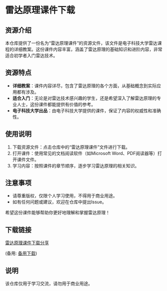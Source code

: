 # 雷达原理课件下载

## 资源介绍

本仓库提供了一份名为“雷达原理课件”的资源文件，该文件是电子科技大学雷达课程的详细教案。这份课件内容丰富，涵盖了雷达原理的基础知识和进阶内容，非常适合初学者入门雷达技术。

## 资源特点

- **详细教案**：课件内容详尽，包含了雷达原理的各个方面，从基础概念到实际应用都有涉及。
- **适合入门**：无论是对雷达技术感兴趣的学生，还是希望深入了解雷达原理的专业人士，这份课件都能提供有价值的参考。
- **电子科技大学出品**：由电子科技大学提供的课件，保证了内容的权威性和准确性。

## 使用说明

1. 下载资源文件：点击仓库中的“雷达原理课件”文件进行下载。
2. 打开课件：使用常见的文档阅读软件（如Microsoft Word、PDF阅读器等）打开课件文件。
3. 学习内容：按照课件的章节顺序，逐步学习雷达原理的相关知识。

## 注意事项

- 请尊重版权，仅限个人学习使用，不得用于商业用途。
- 如有任何问题或建议，欢迎在仓库中提出Issue。

希望这份课件能够帮助你更好地理解和掌握雷达原理！

## 下载链接
[雷达原理课件下载分享](https://pan.quark.cn/s/98cec5b302d5) 

(备用: [备用下载](https://pan.baidu.com/s/1CkdaA7Oy6RlaKjvza0KUtA?pwd=1234))

## 说明

该仓库仅用于学习交流，请勿用于商业用途。
